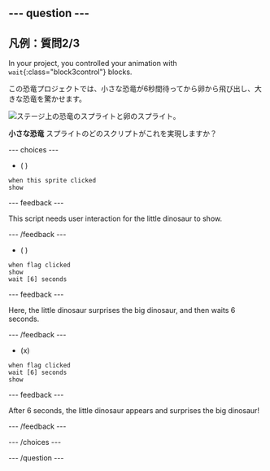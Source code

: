 --- question ---
---
凡例：質問2/3
---

In your project, you controlled your animation with `wait`{:class="block3control"} blocks.

この恐竜プロジェクトでは、小さな恐竜が6秒間待ってから卵から飛び出し、大きな恐竜を驚かせます。

![ステージ上の恐竜のスプライトと卵のスプライト。](images/quiz-q2.png)

**小さな恐竜** スプライトのどのスクリプトがこれを実現しますか？

--- choices ---

- ( )
```blocks3
when this sprite clicked
show
```

  --- feedback ---

This script needs user interaction for the little dinosaur to show.

  --- /feedback ---

- ( )
```blocks3
when flag clicked
show
wait [6] seconds
```

  --- feedback ---

 Here, the little dinosaur surprises the big dinosaur, and then waits 6 seconds.

  --- /feedback ---

- (x)
```blocks3
when flag clicked
wait [6] seconds
show
```

  --- feedback ---

 After 6 seconds, the little dinosaur appears and surprises the big dinosaur!

  --- /feedback ---

--- /choices ---

--- /question ---

